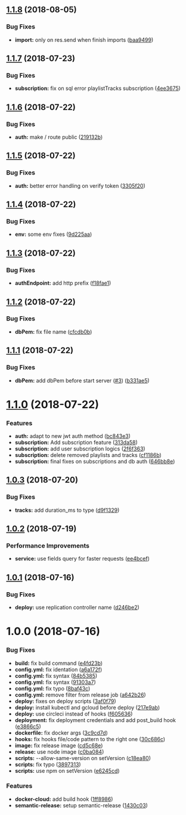 ## [1.1.8](https://github.com/tsirlucas/soundplace-api/compare/v1.1.7...v1.1.8) (2018-08-05)


### Bug Fixes

* **import:** only on res.send when finish imports ([baa9499](https://github.com/tsirlucas/soundplace-api/commit/baa9499))

## [1.1.7](https://github.com/tsirlucas/soundplace-api/compare/v1.1.6...v1.1.7) (2018-07-23)


### Bug Fixes

* **subscription:** fix on sql error playlistTracks subscription ([4ee3675](https://github.com/tsirlucas/soundplace-api/commit/4ee3675))

## [1.1.6](https://github.com/tsirlucas/soundplace-api/compare/v1.1.5...v1.1.6) (2018-07-22)


### Bug Fixes

* **auth:** make / route public ([219132b](https://github.com/tsirlucas/soundplace-api/commit/219132b))

## [1.1.5](https://github.com/tsirlucas/soundplace-api/compare/v1.1.4...v1.1.5) (2018-07-22)


### Bug Fixes

* **auth:** better error handling on verify token ([3305f20](https://github.com/tsirlucas/soundplace-api/commit/3305f20))

## [1.1.4](https://github.com/tsirlucas/soundplace-api/compare/v1.1.3...v1.1.4) (2018-07-22)


### Bug Fixes

* **env:** some env fixes ([9d225aa](https://github.com/tsirlucas/soundplace-api/commit/9d225aa))

## [1.1.3](https://github.com/tsirlucas/soundplace-api/compare/v1.1.2...v1.1.3) (2018-07-22)


### Bug Fixes

* **authEndpoint:** add http prefix ([f18fae1](https://github.com/tsirlucas/soundplace-api/commit/f18fae1))

## [1.1.2](https://github.com/tsirlucas/soundplace-api/compare/v1.1.1...v1.1.2) (2018-07-22)


### Bug Fixes

* **dbPem:** fix file name ([cfcdb0b](https://github.com/tsirlucas/soundplace-api/commit/cfcdb0b))

## [1.1.1](https://github.com/tsirlucas/soundplace-api/compare/v1.1.0...v1.1.1) (2018-07-22)


### Bug Fixes

* **dbPem:** add dbPem before start server ([#3](https://github.com/tsirlucas/soundplace-api/issues/3)) ([b331ae5](https://github.com/tsirlucas/soundplace-api/commit/b331ae5))

# [1.1.0](https://github.com/tsirlucas/soundplace-api/compare/v1.0.3...v1.1.0) (2018-07-22)


### Features

* **auth:** adapt to new jwt auth method ([bc843e3](https://github.com/tsirlucas/soundplace-api/commit/bc843e3))
* **subscription:** Add subscription feature ([313da58](https://github.com/tsirlucas/soundplace-api/commit/313da58))
* **subscription:** add user subscription logics ([2f6f363](https://github.com/tsirlucas/soundplace-api/commit/2f6f363))
* **subscription:** delete removed playlists and tracks ([cf1186b](https://github.com/tsirlucas/soundplace-api/commit/cf1186b))
* **subscription:** final fixes on subscriptions and db auth ([646bb8e](https://github.com/tsirlucas/soundplace-api/commit/646bb8e))

## [1.0.3](https://github.com/tsirlucas/soundplace-api/compare/v1.0.2...v1.0.3) (2018-07-20)


### Bug Fixes

* **tracks:** add duration_ms to type ([d9f1329](https://github.com/tsirlucas/soundplace-api/commit/d9f1329))

## [1.0.2](https://github.com/tsirlucas/soundplace-api/compare/v1.0.1...v1.0.2) (2018-07-19)


### Performance Improvements

* **service:** use fields query for faster requests ([ee4bcef](https://github.com/tsirlucas/soundplace-api/commit/ee4bcef))

## [1.0.1](https://github.com/tsirlucas/soundplace-api/compare/v1.0.0...v1.0.1) (2018-07-16)


### Bug Fixes

* **deploy:** use replication controller name ([d246be2](https://github.com/tsirlucas/soundplace-api/commit/d246be2))

# 1.0.0 (2018-07-16)


### Bug Fixes

* **build:** fix build command ([e4fd23b](https://github.com/tsirlucas/soundplace-api/commit/e4fd23b))
* **config.yml:** fix identation ([a6a172f](https://github.com/tsirlucas/soundplace-api/commit/a6a172f))
* **config.yml:** fix syntax ([84b5385](https://github.com/tsirlucas/soundplace-api/commit/84b5385))
* **config.yml:** fix syntax ([91303a7](https://github.com/tsirlucas/soundplace-api/commit/91303a7))
* **config.yml:** fix typo ([8baf43c](https://github.com/tsirlucas/soundplace-api/commit/8baf43c))
* **config.yml:** remove filter from release job ([a642b26](https://github.com/tsirlucas/soundplace-api/commit/a642b26))
* **deploy:** fixes on deploy scripts ([3af0f79](https://github.com/tsirlucas/soundplace-api/commit/3af0f79))
* **deploy:** install kubectl and gcloud before deploy ([217e9ab](https://github.com/tsirlucas/soundplace-api/commit/217e9ab))
* **deploy:** use circleci instead of hooks ([f605636](https://github.com/tsirlucas/soundplace-api/commit/f605636))
* **deployment:** fix deployment credentials and add post_build hook ([e3866c5](https://github.com/tsirlucas/soundplace-api/commit/e3866c5))
* **dockerfile:** fix docker args ([3c9cd7d](https://github.com/tsirlucas/soundplace-api/commit/3c9cd7d))
* **hooks:** fix hooks file/code pattern to the right one ([30c686c](https://github.com/tsirlucas/soundplace-api/commit/30c686c))
* **image:** fix release image ([cd5c68e](https://github.com/tsirlucas/soundplace-api/commit/cd5c68e))
* **release:** use node image ([c0ba084](https://github.com/tsirlucas/soundplace-api/commit/c0ba084))
* **scripts:** --allow-same-version on setVersion ([c18ea80](https://github.com/tsirlucas/soundplace-api/commit/c18ea80))
* **scripts:** fix typo ([3897313](https://github.com/tsirlucas/soundplace-api/commit/3897313))
* **scripts:** use npm on setVersion ([e6245cd](https://github.com/tsirlucas/soundplace-api/commit/e6245cd))


### Features

* **docker-cloud:** add build hook ([1ff8986](https://github.com/tsirlucas/soundplace-api/commit/1ff8986))
* **semantic-release:** setup semantic-release ([1430c03](https://github.com/tsirlucas/soundplace-api/commit/1430c03))
